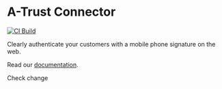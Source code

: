 # A-Trust Connector

[![CI Build](https://github.com/axonivy-market/a-trust-connector/actions/workflows/ci.yml/badge.svg)](https://github.com/axonivy-market/a-trust-connector/actions/workflows/ci.yml)

Clearly authenticate your customers with a mobile phone signature on the web. 

Read our [documentation](a-trust-connector-product/README.md).

Check change
